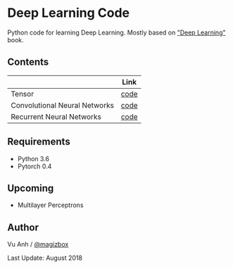 # Deep Learning Code

Python code for learning Deep Learning. Mostly based on ["Deep Learning"](http://www.deeplearningbook.org/) book.

## Contents

|                               | Link                                                                      |
|-------------------------------|---------------------------------------------------------------------------|
| Tensor                        | [code](https://github.com/magizbox/deep_learning_code/tree/master/tensor) |
| Convolutional Neural Networks | [code](https://github.com/magizbox/deep_learning_code/tree/master/cnn)    |
| Recurrent Neural Networks     | [code](https://github.com/magizbox/deep_learning_code/tree/master/rnn)    |

## Requirements

* Python 3.6
* Pytorch 0.4


## Upcoming

*  Multilayer Perceptrons

## Author

Vu Anh / [@magizbox](https://github.com/magizbox)

Last Update: August 2018

